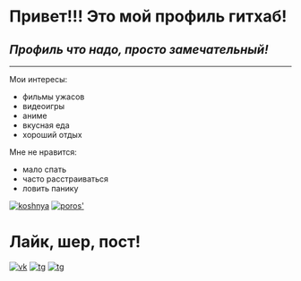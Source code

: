 # **Привет!!! Это мой профиль гитхаб!**
## *Профиль что надо, просто замечательный!*

____
Мои интересы:
+ фильмы ужасов
+ видеоигры
+ аниме
+ вкусная еда
+ хороший отдых

Мне не нравится:
+ мало спать
+ часто расстраиваться
+ ловить панику


[![koshnya](https://media.tenor.com/7t63GFnoIPUAAAAd/huh-cat-huh-m4rtin.gif)](https://www.youtube.com/watch?v=xVWeRnStdSA&ab_channel=MemeHub)
[![poros'](https://media.tenor.com/GFMT5xXrN10AAAAC/pig-crying.gif)](https://smotrim.ru/article/3618921)



# Лайк, шер, пост!

[![vk](https://cdn-icons-png.flaticon.com/128/4494/4494517.png)](https://vk.com/dmargarin)
[![tg](https://cdn-icons-png.flaticon.com/128/4494/4494485.png)](https://www.youtube.com/channel/UC5xuep3PgLmLNEZsTOAIHDw)
[![tg](https://cdn-icons-png.flaticon.com/128/4494/4494567.png)](https://www.twitch.tv/dmitrii_margarin)
